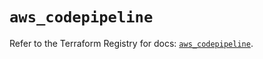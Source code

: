 # `aws_codepipeline`

Refer to the Terraform Registry for docs: [`aws_codepipeline`](https://registry.terraform.io/providers/hashicorp/aws/5.39.1/docs/resources/codepipeline).
